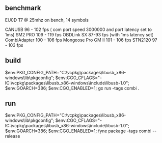 ## benchmark

EU0D T7 @ 25mhz on bench, 14 symbols

CANUSB 96 - 102 fps ( com port speed 3000000 and port latency set to 1ms)
SM2 PRO 109 - 119 fps
OBDLink SX 87-93 fps (with 1ms latency set)
CombiAdapter 100 - 106 fps
Mongoose Pro GM II 101 - 106 fps
STN2120 97 - 103 fps

## build
$env:PKG_CONFIG_PATH="C:\vcpkg\packages\libusb_x86-windows\lib\pkgconfig"; $env:CGO_CFLAGS="-IC:\vcpkg\packages\libusb_x86-windows\include\libusb-1.0"; $env:GOARCH=386; $env:CGO_ENABLED=1; go run -tags combi .

## run
$env:PKG_CONFIG_PATH="C:\vcpkg\packages\libusb_x86-windows\lib\pkgconfig"; $env:CGO_CFLAGS="-IC:\vcpkg\packages\libusb_x86-windows\include\libusb-1.0"; $env:GOARCH=386; $env:CGO_ENABLED=1; fyne package -tags combi --release
